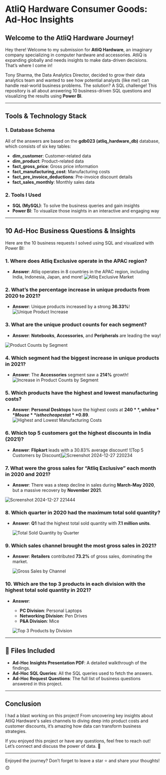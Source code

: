 # AtliQ Hardware Consumer Goods: Ad-Hoc Insights 

## Welcome to the AtliQ Hardware Journey! 

Hey there!  Welcome to my submission for **AtliQ Hardware**, an imaginary company specializing in computer hardware and accessories. AtliQ is expanding globally and needs insights to make data-driven decisions. That’s where I come in!

Tony Sharma, the Data Analytics Director, decided to grow their data analytics team and wanted to see how potential analysts (like me!) can handle real-world business problems. The solution? A SQL challenge! This repository is all about answering 10 business-driven SQL questions and visualizing the results using **Power BI**.

---

##  Tools & Technology Stack

### **1. Database Schema**
All of the answers are based on the **gdb023 (atliq_hardware_db)** database, which consists of six key tables:

- **dim_customer**: Customer-related data
- **dim_product**: Product-related data
- **fact_gross_price**: Gross price information
- **fact_manufacturing_cost**: Manufacturing costs
- **fact_pre_invoice_deductions**: Pre-invoice discount details
- **fact_sales_monthly**: Monthly sales data

### **2. Tools I Used**
- **SQL (MySQL)**: To solve the business queries and gain insights
- **Power BI**: To visualize those insights in an interactive and engaging way

---

## 10 Ad-Hoc Business Questions & Insights

Here are the 10 business requests I solved using SQL and visualized with Power BI:

### 1. **Where does Atliq Exclusive operate in the APAC region?**
- **Answer**: Atliq operates in 8 countries in the APAC region, including India, Indonesia, Japan, and more!
  ![Atliq Exclusive Market](https://github.com/user-attachments/assets/155e5ba8-6951-48be-83f5-671dd57723a2)


### 2. **What’s the percentage increase in unique products from 2020 to 2021?**
- **Answer**: Unique products increased by a strong **36.33%**!
  ![Unique Product Increase](https://github.com/user-attachments/assets/efa5a590-62b9-4eb1-aafd-2965b3b0f576)



### 3. **What are the unique product counts for each segment?**
- **Answer**: **Notebooks**, **Accessories**, and **Peripherals** are leading the way!
  
 ![Product Counts by Segment](https://github.com/user-attachments/assets/6e4ccfa1-cc23-4c48-a8e7-545204e594e9)


### 4. **Which segment had the biggest increase in unique products in 2021?**
- **Answer**: The **Accessories** segment saw a **214%** growth!
  ![Increase in Product Counts by Segment](https://github.com/user-attachments/assets/46097107-7ddd-4d5c-8169-4d24848be3e0)


### 5. **Which products have the highest and lowest manufacturing costs?**
- **Answer**: **Personal Desktops** have the highest costs at **$240**, while a **Mouse** is the cheapest at **$0.89**.
  ![Highest and Lowest Manufacturing Costs](https://github.com/user-attachments/assets/7e92e6fc-c648-4bba-b6a3-9c26e7ae9ea3)


### 6. **Which top 5 customers got the highest discounts in India (2021)?**
- **Answer**: **Flipkart** leads with a 30.83% average discount!
  ![Top 5 Customers by Discount]![Screenshot 2024-12-27 220234](https://github.com/user-attachments/assets/09a20433-a092-4a7e-949c-4bacbe8a7fdb)


### 7. **What were the gross sales for “Atliq Exclusive” each month in 2020 and 2021?**
- **Answer**: There was a steep decline in sales during **March-May 2020**, but a massive recovery by **November 2021**.
  
![Screenshot 2024-12-27 221444](https://github.com/user-attachments/assets/2e1554f1-0363-4273-81a3-c6c043a548d0)


### 8. **Which quarter in 2020 had the maximum total sold quantity?**
- **Answer**: **Q1** had the highest total sold quantity with **7.1 million units**.

  ![Total Sold Quantity by Quarter](https://github.com/user-attachments/assets/0e2e14b5-2617-4c01-a5d7-f01259ed6de4)


### 9. **Which sales channel brought the most gross sales in 2021?**
- **Answer**: **Retailers** contributed **73.2%** of gross sales, dominating the market.

  ![Gross Sales by Channel](https://github.com/user-attachments/assets/8ad5867f-b714-4cb5-9c9b-047a6e5a7796)

### 10. **Which are the top 3 products in each division with the highest total sold quantity in 2021?**
- **Answer**: 
  - **PC Division**: Personal Laptops
  - **Networking Division**: Pen Drives
  - **P&A Division**: Mice
    
  ![Top 3 Products by Division](https://github.com/user-attachments/assets/6340c569-c93f-4226-ae65-7341a7f3b5f3)


---

## 📄 Files Included

- **Ad-Hoc Insights Presentation PDF**: A detailed walkthrough of the findings.
- **Ad-Hoc SQL Queries**: All the SQL queries used to fetch the answers.
- **Ad-Hoc Request Questions**: The full list of business questions answered in this project.

---

##  Conclusion

I had a blast working on this project! From uncovering key insights about AtliQ Hardware's sales channels to diving deep into product costs and customer discounts, it’s amazing how data can transform business strategies.

If you enjoyed this project or have any questions, feel free to reach out! Let’s connect and discuss the power of data. 💬

---

Enjoyed the journey? Don’t forget to leave a star ⭐ and share your thoughts! 😊
